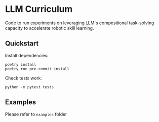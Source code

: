 # LLM Curriculum

Code to run experiments on leveraging LLM's compositional task-solving capacity to accelerate robotic skill learning. 

## Quickstart

Install dependencies:
```
poetry install
poetry run pre-commit install
```

Check tests work:
```
python -m pytest tests
```

## Examples

Please refer to `examples` folder

